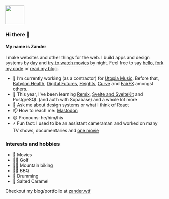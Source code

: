 <img src="https://avatars.githubusercontent.com/u/64883?s=400&u=60f027f010d32ccfb57ad8fd57c510efdedaa8e6&v=4&w=200" width="60" />

### Hi there 👋

#### My name is Zander

I make websites and other things for the web. I build apps and design systems by day and [try to watch movies](https://letterboxd.com/MrMartineau/) by night. Feel free to say [hello](https://toot.cafe/@zander), [fork my code](https://github.com/mrmartineau/) or [read my blog](https://zander.wtf/blog).

- 🔭 I’m currently working (as a contractor) for [Utopia Music](https://utopiamusic.com/). Before that, [Babylon Health](https://www.babylonhealth.com), [Digital Futures](https://digitalfutures.com), [Heights](https://yourheights.com), [Curve](https://www.curve.com/en-gb/) and [FairFX](https://fairfx.com) amongst others..
- 🌱 This year, I've been learning [Remix](https://remix.run), [Svelte and SvelteKit](https://svelte.dev) and PostgreSQL (and auth with Supabase) and a whole lot more
- 💬 Ask me about design systems or what I think of React
- 📫 How to reach me: [Mastodon](https://toot.cafe/@zander)
- 😄 Pronouns: he/him/his
- ⚡ Fun fact: I used to be an assistant cameraman and worked on many TV shows, documentaries and [one movie](https://letterboxd.com/film/scenes-of-a-sexual-nature/)

### Interests and hobbies
- 🍿 Movies
- 🏌️‍♂️ Golf
- 🚵‍♂️ Mountain biking
- 🍖🔥 BBQ
- 🥁 Drumming
- 💖 Salted Caramel

Checkout my blog/portfolio at [zander.wtf](https://zander.wtf)
